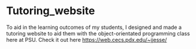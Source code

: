 # Tutoring_website
To aid in the learning outcomes of my students, I designed and made a tutoring website to aid them with the object-orientated programming class here at PSU. Check it out here https://web.cecs.pdx.edu/~jjesse/
